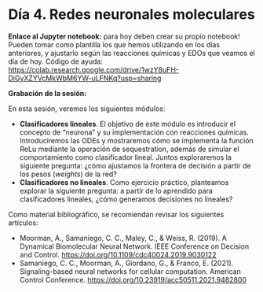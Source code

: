 # Día 4. Redes neuronales moleculares

**Enlace al Jupyter notebook:** para hoy deben crear su propio notebook! Pueden tomar como plantilla los que hemos utilizando en los días anteriores, y ajustarlo según las reacciones químicas y EDOs que veamos el día de hoy. Código de ayuda: https://colab.research.google.com/drive/1wzY8uFH-DiGyXZYVcMkWbM6YW-uLFNKq?usp=sharing

**Grabación de la sesión:** 

En esta sesión, veremos los siguientes módulos:
* **Clasificadores lineales**. El objetivo de este módulo es introducir el concepto de “neurona” y su implementación con reacciones químicas. Introduciremos las ODEs y mostraremos cómo se implementa la función ReLu mediante la operación de sequestration, además de simular el comportamiento como clasificador lineal. Juntos exploraremos la siguiente pregunta: ¿cómo ajustamos la frontera de decisión a partir de los pesos (*weights*) de la red?
* **Clasificadores no lineales**. Como ejercicio práctico, planteamos explorar la siguiente pregunta: a partir de lo aprendido para clasificadores lineales, ¿cómo generamos decisiones no lineales?

Como material bibliográfico, se recomiendan revisar los siguientes artículos:
* Moorman, A., Samaniego, C. C., Maley, C., & Weiss, R. (2019). A Dynamical Biomolecular Neural Network. IEEE Conference on Decision and Control. https://doi.org/10.1109/cdc40024.2019.9030122
* Samaniego, C. C., Moorman, A., Giordano, G., & Franco, E. (2021). Signaling-based neural networks for cellular computation. American Control Conference. https://doi.org/10.23919/acc50511.2021.9482800





